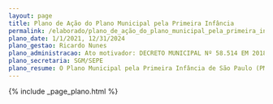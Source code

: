 ```yaml
---
layout: page
title: Plano de Ação do Plano Municipal pela Primeira Infância
permalink: /elaborado/plano_de_ação_do_plano_municipal_pela_primeira_infância
plano_date: 1/1/2021, 12/31/2024
plano_gestao: Ricardo Nunes
plano_administracao: Ato motivador: DECRETO MUNICIPAL Nº 58.514 EM 2018
plano_secretaria: SGM/SEPE
plano_resume: O Plano Municipal pela Primeira Infância de São Paulo (PMPI), estabelecido em 2018, requer a elaboração de um plano de ação quadrienal alinhado aos seus princípios e diretrizes. O Plano de Ação 2021-2024 foi desenvolvido com a participação de 15 secretarias municipais, baseado nos quatro eixos estratégicos, 31 metas e 135 estratégias do PMPI. Foram definidas diretrizes estratégicas, incluindo a redução das desigualdades, com foco nas questões raciais, e o enfrentamento dos impactos da pandemia de Covid-19, para orientar as iniciativas nos próximos quatro anos.
---
```

<div>
{% include _page_plano.html %}
</div>
